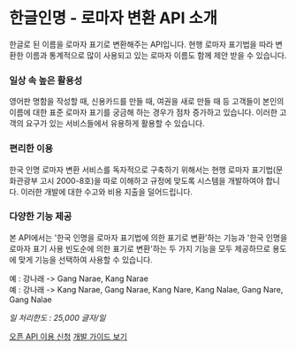 # 한글인명 - 로마자 변환 API 소개

<html lang="ko">
<head>
    <title>NAVER Developers - 네이버 한글인명-로마자 변환 API 소개</title>
</head>
<body>
<div class="con">
    <p class="p_desc">한글로 된 이름을 로마자 표기로 변환해주는 API입니다. 현행 로마자 표기법을 따라 변환한 이름과 통계적으로 많이 사용되고 있는 로마자 이름도 함께 제안 받을 수 있습니다.</p>
    <h3 class="h_sub">일상 속 높은 활용성</h3>
    <p class="p_desc">영어판 명함을 작성할 때, 신용카드를 만들 때, 여권을 새로 만들 때 등 고객들이 본인의 이름에 대한 표준 로마자 표기를 궁금해 하는 경우가 점차 증가하고 있습니다. 이러한 고객의 요구가 있는 서비스들에서 유용하게 활용할 수 있습니다.</p>
    <h3 class="h_sub">편리한 이용</h3>
    <p class="p_desc">한국 인명 로마자 변환 서비스를 독자적으로 구축하기 위해서는 현행 로마자 표기법(문화관광부 고시 2000-8호)을 따로 이해하고 규정에 맞도록 시스템을 개발하여야 합니다. 이러한 개발에 대한 수고와 비용 지출을 덜어드립니다.</p>
    <h3 class="h_sub">다양한 기능 제공</h3>
    <p class="p_desc">본 API에서는 '한국 인명을 로마자 표기법에 의한 표기로 변환'하는 기능과 '한국 인명을 로마자 표기 사용 빈도순에 의한 표기로 변환'하는 두 가지 기능을 모두 제공하므로 용도에 맞게 기능을 선택하여 사용할 수 있습니다.</p>
    <div class="blockquote_area">예 : 강나래 -> Gang Narae, Kang Narae</div>
    <div class="blockquote_area">
        예 : 강나래 -> Kang Narae, Gang Narae, Kang Nare, Kang Nalae, Gang Nare, Gang Nalae
    </div>
    <p class="p_desc"><em class="color_p3">일 처리한도 : 25,000 글자/일</em></p>
    <div class="buttons buttons_center">
        <a class="btn_b_hi" href="https://developers.naver.com/apps/#/register?defaultScope=roman">오픈 API 이용 신청</a>
        <a class="btn_b_hi" href="/docs/papago/papago-romanization-overview.md#한글-인명로마자-변환">개발 가이드 보기</a>
    </div>
</div>
</body>
</html>